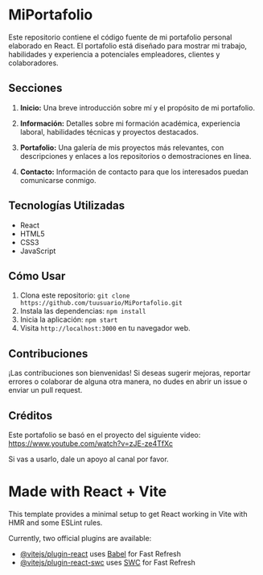 # MiPortafolio

Este repositorio contiene el código fuente de mi portafolio personal elaborado en React. El portafolio está diseñado para mostrar mi trabajo, habilidades y experiencia a potenciales empleadores, clientes y colaboradores.

## Secciones

1. **Inicio:** Una breve introducción sobre mí y el propósito de mi portafolio.

2. **Información:** Detalles sobre mi formación académica, experiencia laboral, habilidades técnicas y proyectos destacados.

3. **Portafolio:** Una galería de mis proyectos más relevantes, con descripciones y enlaces a los repositorios o demostraciones en línea.

4. **Contacto:** Información de contacto para que los interesados puedan comunicarse conmigo.

## Tecnologías Utilizadas

- React
- HTML5
- CSS3
- JavaScript

## Cómo Usar

1. Clona este repositorio: `git clone https://github.com/tuusuario/MiPortafolio.git`
2. Instala las dependencias: `npm install`
3. Inicia la aplicación: `npm start`
4. Visita `http://localhost:3000` en tu navegador web.

## Contribuciones

¡Las contribuciones son bienvenidas! Si deseas sugerir mejoras, reportar errores o colaborar de alguna otra manera, no dudes en abrir un issue o enviar un pull request.

## Créditos

Este portafolio se basó en el proyecto del siguiente video: https://www.youtube.com/watch?v=zJE-ze4TfXc

Si vas a usarlo, dale un apoyo al canal por favor.

# Made with React + Vite

This template provides a minimal setup to get React working in Vite with HMR and some ESLint rules.

Currently, two official plugins are available:

- [@vitejs/plugin-react](https://github.com/vitejs/vite-plugin-react/blob/main/packages/plugin-react/README.md) uses [Babel](https://babeljs.io/) for Fast Refresh
- [@vitejs/plugin-react-swc](https://github.com/vitejs/vite-plugin-react-swc) uses [SWC](https://swc.rs/) for Fast Refresh
